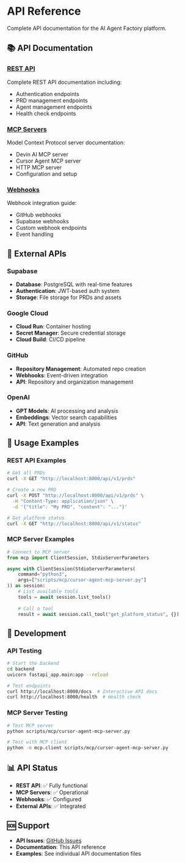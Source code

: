 # API Reference

Complete API documentation for the AI Agent Factory platform.

## 📚 API Documentation

### [REST API](./rest-api.md)
Complete REST API documentation including:
- Authentication endpoints
- PRD management endpoints
- Agent management endpoints
- Health check endpoints

### [MCP Servers](./mcp-servers.md)
Model Context Protocol server documentation:
- Devin AI MCP server
- Cursor Agent MCP server
- HTTP MCP server
- Configuration and setup

### [Webhooks](./webhooks.md)
Webhook integration guide:
- GitHub webhooks
- Supabase webhooks
- Custom webhook endpoints
- Event handling

## 🔗 External APIs

### Supabase
- **Database**: PostgreSQL with real-time features
- **Authentication**: JWT-based auth system
- **Storage**: File storage for PRDs and assets

### Google Cloud
- **Cloud Run**: Container hosting
- **Secret Manager**: Secure credential storage
- **Cloud Build**: CI/CD pipeline

### GitHub
- **Repository Management**: Automated repo creation
- **Webhooks**: Event-driven integration
- **API**: Repository and organization management

### OpenAI
- **GPT Models**: AI processing and analysis
- **Embeddings**: Vector search capabilities
- **API**: Text generation and analysis

## 📖 Usage Examples

### REST API Examples
```bash
# Get all PRDs
curl -X GET "http://localhost:8000/api/v1/prds"

# Create a new PRD
curl -X POST "http://localhost:8000/api/v1/prds" \
  -H "Content-Type: application/json" \
  -d '{"title": "My PRD", "content": "..."}'

# Get platform status
curl -X GET "http://localhost:8000/api/v1/status"
```

### MCP Server Examples
```python
# Connect to MCP server
from mcp import ClientSession, StdioServerParameters

async with ClientSession(StdioServerParameters(
    command="python3",
    args=["scripts/mcp/cursor-agent-mcp-server.py"]
)) as session:
    # List available tools
    tools = await session.list_tools()
    
    # Call a tool
    result = await session.call_tool("get_platform_status", {})
```

## 🔧 Development

### API Testing
```bash
# Start the backend
cd backend
uvicorn fastapi_app.main:app --reload

# Test endpoints
curl http://localhost:8000/docs  # Interactive API docs
curl http://localhost:8000/health  # Health check
```

### MCP Server Testing
```bash
# Test MCP server
python scripts/mcp/cursor-agent-mcp-server.py

# Test with MCP client
python -m mcp.client scripts/mcp/cursor-agent-mcp-server.py
```

## 📊 API Status

- **REST API**: ✅ Fully functional
- **MCP Servers**: ✅ Operational
- **Webhooks**: ✅ Configured
- **External APIs**: ✅ Integrated

## 🆘 Support

- **API Issues**: [GitHub Issues](https://github.com/thedoctorJJ/ai-agent-factory/issues)
- **Documentation**: This API reference
- **Examples**: See individual API documentation files
